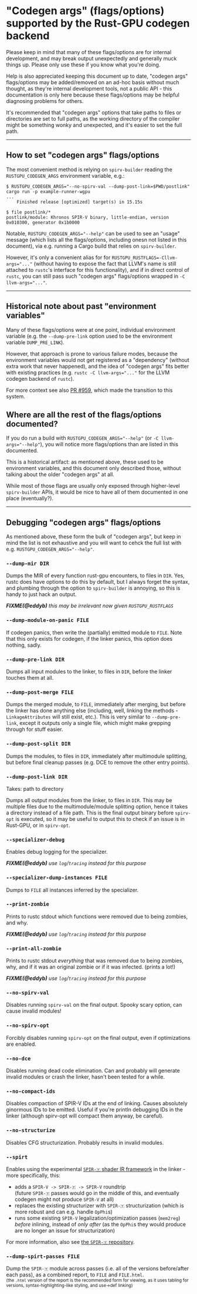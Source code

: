 # "Codegen args" (flags/options) supported by the Rust-GPU codegen backend

Please keep in mind that many of these flags/options are for internal development, and may break output
unexpectedly and generally muck things up. Please only use these if you know what you're doing.

Help is also appreciated keeping this document up to date, "codegen args" flags/options may be
added/removed on an ad-hoc basis without much thought, as they're internal development tools, not a
public API - this documentation is only here because these flags/options may be helpful diagnosing
problems for others.

It's recommended that "codegen args" options that take paths to files or directories are set to full
paths, as the working directory of the compiler might be something wonky and unexpected, and it's
easier to set the full path.

---

## How to set "codegen args" flags/options

The most convenient method is relying on `spirv-builder` reading the `RUSTGPU_CODEGEN_ARGS` environment variable, e.g.:

```console
$ RUSTGPU_CODEGEN_ARGS="--no-spirv-val --dump-post-link=$PWD/postlink" cargo run -p example-runner-wgpu
...
    Finished release [optimized] target(s) in 15.15s

$ file postlink/*
postlink/module: Khronos SPIR-V binary, little-endian, version 0x010300, generator 0x1b0000
```

Notable, `RUSTGPU_CODEGEN_ARGS="--help"` can be used to see an "usage" message (which lists all the flags/options, including onesn not listed in this document), via e.g. running a Cargo build that relies on `spirv-builder`.

However, it's only a convenient alias for for `RUSTGPU_RUSTFLAGS=-Cllvm-args="..."` (without having to expose the fact that LLVM's name is still attached to `rustc`'s interface for this functionality), and if in direct control of `rustc`, you can still pass such "codegen args" flags/options wrapped in `-C llvm-args="..."`.

---

## Historical note about past "environment variables"

Many of these flags/options were at one point, individual environment variable (e.g. the `--dump-pre-link` option used to be the environment variable `DUMP_PRE_LINK`).

However, that approach is prone to various failure modes, because the environment variables would not get registered as a "dependency" (without extra work that never happened), and the idea of "codegen args" fits better with existing practices (e.g. `rustc -C llvm-args="..."` for the LLVM codegen backend of `rustc`).

For more context see also [PR #959](https://github.com/EmbarkStudios/rust-gpu/pull/959), which made the transition to this system.

## Where are all the rest of the flags/options documented?

If you do run a build with `RUSTGPU_CODEGEN_ARGS="--help"` (or `-C llvm-args="--help"`), you will notice more flags/options than are listed in this documented.

This is a historical artifact: as mentioned above, these used to be environment variables, and this document only described those, without talking about the older "codegen args" at all.

While most of those flags are usually only exposed through higher-level `spirv-builder` APIs, it would be nice to have all of them documented in one place (eventually?).

---

## Debugging "codegen args" flags/options

As mentioned above, these form the bulk of "codegen args", but keep in mind the list is not exhaustive and you will want to cehck the full list with e.g. `RUSTGPU_CODEGEN_ARGS="--help"`.

### `--dump-mir DIR`

Dumps the MIR of every function rust-gpu encounters, to files in `DIR`. Yes, rustc does have options to do
this by default, but I always forget the syntax, and plumbing through the option to `spirv-builder`
is annoying, so this is handy to just hack an output.

_**FIXME(@eddyb)** this may be irrelevant now given `RUSTGPU_RUSTFLAGS`_

### `--dump-module-on-panic FILE`

If codegen panics, then write the (partially) emitted module to `FILE`. Note that this only exists
for codegen, if the linker panics, this option does nothing, sadly.

### `--dump-pre-link DIR`

Dumps all input modules to the linker, to files in `DIR`, before the linker touches them at all.

### `--dump-post-merge FILE`

Dumps the merged module, to `FILE`, immediately after merging, but before the linker has done anything else
(including, well, linking the methods - `LinkageAttributes` will still exist, etc.). This is very
similar to `--dump-pre-link`, except it outputs only a single file, which might make grepping through
for stuff easier.

### `--dump-post-split DIR`

Dumps the modules, to files in `DIR`, immediately after multimodule splitting, but before final cleanup passes (e.g.
DCE to remove the other entry points).

### `--dump-post-link DIR`

Takes: path to directory

Dumps all output modules from the linker, to files in `DIR`. This may be multiple files due to the multimodule/module
splitting option, hence it takes a directory instead of a file path. This is the final output
binary before `spirv-opt` is executed, so it may be useful to output this to check if an issue is in
Rust-GPU, or in `spirv-opt`.

### `--specializer-debug`

Enables debug logging for the specializer.

_**FIXME(@eddyb)** use `log`/`tracing` instead for this purpose_

### `--specializer-dump-instances FILE`

Dumps to `FILE` all instances inferred by the specializer.

### `--print-zombie`

Prints to rustc stdout which functions were removed due to being zombies, and why.

_**FIXME(@eddyb)** use `log`/`tracing` instead for this purpose_

### `--print-all-zombie`

Prints to rustc stdout *everything* that was removed due to being zombies, why, and if it was an
original zombie or if it was infected. (prints a lot!)

_**FIXME(@eddyb)** use `log`/`tracing` instead for this purpose_

### `--no-spirv-val`

Disables running `spirv-val` on the final output. Spooky scary option, can cause invalid modules!

### `--no-spirv-opt`

Forcibly disables running `spirv-opt` on the final output, even if optimizations are enabled.

### `--no-dce`

Disables running dead code elimination. Can and probably will generate invalid modules or crash the
linker, hasn't been tested for a while.

### `--no-compact-ids`

Disables compaction of SPIR-V IDs at the end of linking. Causes absolutely ginormous IDs to be
emitted. Useful if you're println debugging IDs in the linker (although spirv-opt will compact them
anyway, be careful).

### `--no-structurize`

Disables CFG structurization. Probably results in invalid modules.

### `--spirt`

Enables using the experimental [`SPIR-🇹` shader IR framework](https://github.com/EmbarkStudios/spirt) in the linker - more specifically, this:
- adds a `SPIR-V -> SPIR-🇹 -> SPIR-V` roundtrip  
  (future `SPIR-🇹` passes would go in the middle of this, and eventually codegen might not produce `SPIR-V` at all)
- replaces the existing structurizer with `SPIR-🇹` structurization (which is more robust and can e.g. handle `OpPhi`s)
- runs some existing `SPIR-V` legalization/optimization passes (`mem2reg`) *before* inlining, instead of *only after* (as the `OpPhi`s they would produce are no longer an issue for structurization)

For more information, also see [the `SPIR-🇹` repository](https://github.com/EmbarkStudios/spirt).

### `--dump-spirt-passes FILE`

Dump the `SPIR-🇹` module across passes (i.e. all of the versions before/after each pass), as a combined report, to `FILE` and `FILE.html`.  
<sub>(the `.html` version of the report is the recommended form for viewing, as it uses tabling for versions, syntax-highlighting-like styling, and use->def linking)</sub>
